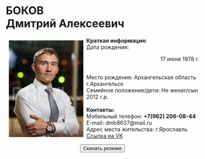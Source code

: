 <h1>БОКОВ
<br>Дмитрий Алексеевич</h1>
<p><img src="1_MG_3769.jpg" align="left" style=" border: 8px solid #ffffff;">
<b>Краткая информация:</b>
	<br>Дата рождения:<p align="right">17 июня 1978 г.</p>
	<br>Место рождения:		Архангельская область г.Архангельск
	<br>Семейное положение/дети:	Не женат/сын 2012 г.р.
	<br>
	<br><b>Контакты:</b>
	<br>Мобильный телефон:	<strong>+7(962) 206-08-44</strong>
	<br>E-mail: 			dmb8637@mail.ru
	<br>Адрес места жительства:	г.Ярославль
	<br><a HREF="https://vk.com/id32994005" target="_blank">Ссылка на VK</a>
</p>
<p align="center"><a href="anketa_D_A_Bokov.docx"><button>Скачать резюме</button></a></p>
